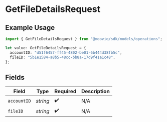 # GetFileDetailsRequest

## Example Usage

```typescript
import { GetFileDetailsRequest } from "@moovio/sdk/models/operations";

let value: GetFileDetailsRequest = {
  accountID: "d51f6457-ff45-4802-be01-6b444d38fb5c",
  fileID: "5b1e1584-a8b5-48cc-bb8a-17d9f41a1c48",
};
```

## Fields

| Field              | Type               | Required           | Description        |
| ------------------ | ------------------ | ------------------ | ------------------ |
| `accountID`        | *string*           | :heavy_check_mark: | N/A                |
| `fileID`           | *string*           | :heavy_check_mark: | N/A                |